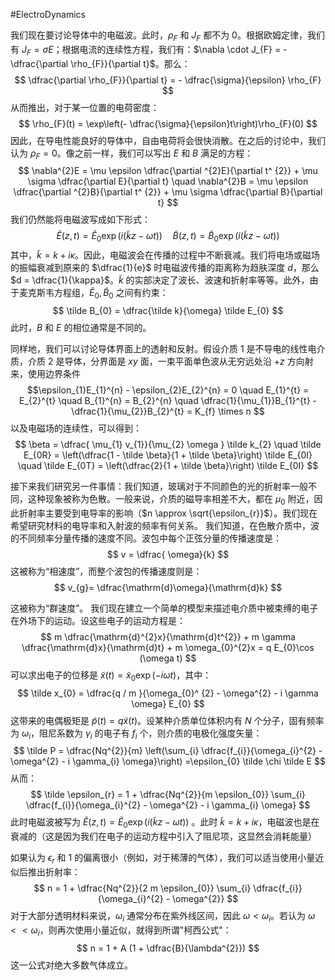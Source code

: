 #ElectroDynamics 

我们现在要讨论导体中的电磁波。此时，$\rho_{F}$ 和 $J_{F}$ 都不为 0。根据欧姆定律，我们有 $J_{F} = \sigma E$；根据电流的连续性方程，我们有：$\nabla \cdot J_{F} = - \dfrac{\partial \rho_{F}}{\partial t}$。那么：
$$
\dfrac{\partial \rho_{F}}{\partial t} = - \dfrac{\sigma}{\epsilon} \rho_{F}
$$
从而推出，对于某一位置的电荷密度：
$$
\rho_{F}(t) = \exp\left(- \dfrac{\sigma}{\epsilon}t\right)\rho_{F}(0)
$$
因此，在导电性能良好的导体中，自由电荷将会很快消散。在之后的讨论中，我们认为 $\rho_{F} = 0$。像之前一样，我们可以写出 $E$ 和 $B$ 满足的方程：
$$
\nabla^{2}E  = \mu \epsilon \dfrac{\partial ^{2}E}{\partial t^ {2}} + \mu  \sigma \dfrac{\partial E}{\partial t} \quad \nabla^{2}B  = \mu \epsilon \dfrac{\partial ^{2}B}{\partial t^ {2}} + \mu  \sigma \dfrac{\partial B}{\partial t}
$$
我们仍然能将电磁波写成如下形式：
$$
\tilde E(z,t) = \tilde E_{0} \exp( i ( \tilde kz  - \omega t)) \quad \tilde B(z,t) = \tilde B_{0} \exp( i ( \tilde kz  - \omega t))
$$
其中，$\tilde k = k + i \kappa$。因此，电磁波会在传播的过程中不断衰减。我们将电场或磁场的振幅衰减到原来的 $\dfrac{1}{e}$ 时电磁波传播的距离称为趋肤深度 $d$，那么 $d = \dfrac{1}{\kappa}$。$\tilde k$ 的实部决定了波长、波速和折射率等等。此外，由于麦克斯韦方程组，$\tilde E_{0},\tilde B_{0}$ 之间有约束：
$$
\tilde B_{0} = \dfrac{\tilde k}{\omega} \tilde E_{0}
$$
此时，$B$ 和 $E$ 的相位通常是不同的。

同样地，我们可以讨论导体界面上的透射和反射。假设介质 1 是不导电的线性电介质，介质 2 是导体，分界面是 $xy$ 面，一束平面单色波从无穷远处沿 $+z$ 方向射来，使用边界条件 
$$\epsilon_{1}E_{1}^{n} - \epsilon_{2}E_{2}^{n} = 0 \quad  E_{1}^{t} = E_{2}^{t} \quad B_{1}^{n} = B_{2}^{n} \quad \dfrac{1}{\mu_{1}}B_{1}^{t} - \dfrac{1}{\mu_{2}}B_{2}^{t} = K_{f} \times n $$
以及电磁场的连续性，可以得到：
$$
\beta = \dfrac{ \mu_{1} v_{1}}{\mu_{2} \omega } \tilde  k_{2} \quad \tilde E_{0R} = \left(\dfrac{1 - \tilde \beta}{1 + \tilde \beta}\right) \tilde E_{0I} \quad  \tilde E_{0T} = \left(\dfrac{2}{1 + \tilde \beta}\right) \tilde E_{0I}
$$


接下来我们研究另一件事情：我们知道，玻璃对于不同颜色的光的折射率一般不同，这种现象被称为色散。一般来说，介质的磁导率相差不大，都在 $\mu_{0}$ 附近，因此折射率主要受到电导率的影响（$n \approx \sqrt{\epsilon_{r}}$）。我们现在希望研究材料的电导率和入射波的频率有何关系。
我们知道，在色散介质中，波的不同频率分量传播的速度不同。波包中每个正弦分量的传播速度是：
$$
v = \dfrac{ \omega}{k}
$$
这被称为“相速度”，而整个波包的传播速度则是：
$$
v_{g}=  \dfrac{\mathrm{d}\omega}{\mathrm{d}k}
$$

这被称为“群速度”。
我们现在建立一个简单的模型来描述电介质中被束缚的电子在外场下的运动。设这些电子的运动方程是：
$$
m \dfrac{\mathrm{d}^{2}x}{\mathrm{d}t^{2}} + m \gamma \dfrac{\mathrm{d}x}{\mathrm{d}t} + m \omega_{0}^{2}x  = q E_{0}\cos  (\omega t)
$$
可以求出电子的位移是 $\tilde x (t) = \tilde x_{0}\exp(- i \omega t)$，其中：
$$
\tilde x_{0} = \dfrac{q / m }{\omega_{0}^ {2} - \omega^{2} - i \gamma \omega} E_{0}
$$
这带来的电偶极矩是 $\tilde p (t) = q \tilde x(t)$。设某种介质单位体积内有 $N$ 个分子，固有频率为 $\omega_{i}$，阻尼系数为 $\gamma_{i}$ 的电子有 $f_{i}$ 个，则介质的电极化强度矢量：
$$
\tilde P = \dfrac{Nq^{2}}{m} \left(\sum_{i} \dfrac{f_{i}}{\omega_{i}^{2} - \omega^{2} - i \gamma_{i} \omega}\right)  =\epsilon_{0} \tilde \chi \tilde E
$$
从而：
$$
\tilde \epsilon_{r} = 1 + \dfrac{Nq^{2}}{m \epsilon_{0}} \sum_{i} \dfrac{f_{i}}{\omega_{i}^{2} - \omega^{2} - i \gamma_{i} \omega}
$$
此时电磁波被写为 $\tilde E (z, t) = \tilde E_{0} \exp( i (\tilde k z - \omega t))$ 。此时 $\tilde k = k + i \kappa$，电磁波也是在衰减的（这是因为我们在电子的运动方程中引入了阻尼项，这显然会消耗能量）

如果认为 $\epsilon_{r}$ 和 1 的偏离很小（例如，对于稀薄的气体），我们可以适当使用小量近似后推出折射率：
$$
n =  1 +  \dfrac{Nq^{2}}{2 m \epsilon_{0}} \sum_{i} \dfrac{f_{i}}{\omega_{i}^{2} - \omega^{2}}
$$
对于大部分透明材料来说，$\omega_{i}$ 通常分布在紫外线区间，因此 $\omega < \omega_{i}$。若认为 $\omega<<\omega_{i}$，则再次使用小量近似，就得到所谓"柯西公式"：
$$
n = 1 + A (1  + \dfrac{B}{\lambda^{2}})
$$
这一公式对绝大多数气体成立。
